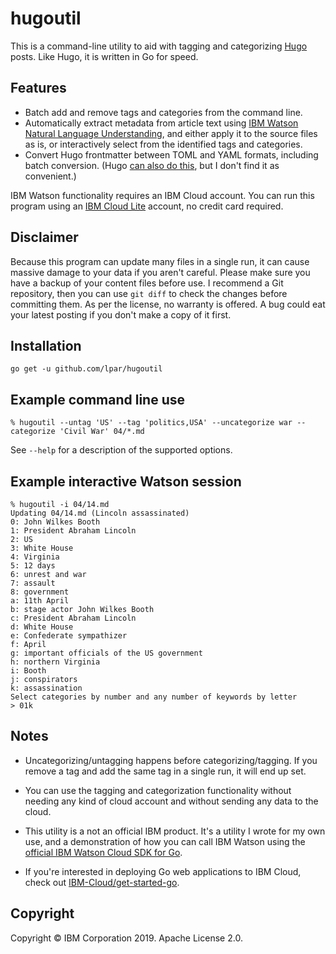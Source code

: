 
# hugoutil

This is a command-line utility to aid with tagging and categorizing [Hugo](https://gohugo.io/) posts.
Like Hugo, it is written in Go for speed.

## Features

 - Batch add and remove tags and categories from the command line.
 - Automatically extract metadata from article text using [IBM Watson][watson] [Natural Language Understanding][nlu],
 and either apply it to the source files as is, or interactively select from the identified tags and categories.
 - Convert Hugo frontmatter between TOML and YAML formats, including batch conversion. (Hugo [can also do this][convert], 
 but I don't find it as convenient.)

IBM Watson functionality requires an IBM Cloud account. You can run this program using an 
[IBM Cloud Lite][cloud] account, no credit card required.

[nlu]: https://www.ibm.com/cloud/watson-natural-language-understanding/resources
[cloud]: https://www.ibm.com/cloud/free/
[watson]: https://www.ibm.com/watson
[convert]: https://gohugo.io/commands/hugo_convert/

## Disclaimer

Because this program can update many files in a single run, it can cause massive damage to your data if you aren't careful.
Please make sure you have a backup of your content files before use. I recommend a Git repository, then you can use 
`git diff` to check the changes before committing them. As per the license, no warranty is offered.
A bug could eat your latest posting if you don't make a copy of it first.

## Installation

    go get -u github.com/lpar/hugoutil

## Example command line use

```
% hugoutil --untag 'US' --tag 'politics,USA' --uncategorize war --categorize 'Civil War' 04/*.md
```

See `--help` for a description of the supported options.

## Example interactive Watson session

```
% hugoutil -i 04/14.md
Updating 04/14.md (Lincoln assassinated)
0: John Wilkes Booth
1: President Abraham Lincoln
2: US
3: White House
4: Virginia
5: 12 days
6: unrest and war
7: assault
8: government
a: 11th April
b: stage actor John Wilkes Booth
c: President Abraham Lincoln
d: White House
e: Confederate sympathizer
f: April
g: important officials of the US government
h: northern Virginia
i: Booth
j: conspirators
k: assassination
Select categories by number and any number of keywords by letter
> 01k
```

## Notes

 - Uncategorizing/untagging happens before categorizing/tagging. If you remove a tag and add the same tag in a single run, it will end up set.

 - You can use the tagging and categorization functionality without needing any kind of cloud account and without sending any data to the cloud.

 - This utility is a not an official IBM product. It's a utility I wrote for my own use, and a demonstration of how you can call IBM Watson using the [official IBM Watson Cloud SDK for Go](https://github.com/watson-developer-cloud/go-sdk).
 
 - If you're interested in deploying Go web applications to IBM Cloud, check out [IBM-Cloud/get-started-go][getstarted].
 
[getstarted]: https://github.com/IBM-Cloud/get-started-go

## Copyright

Copyright © IBM Corporation 2019. Apache License 2.0.
 
